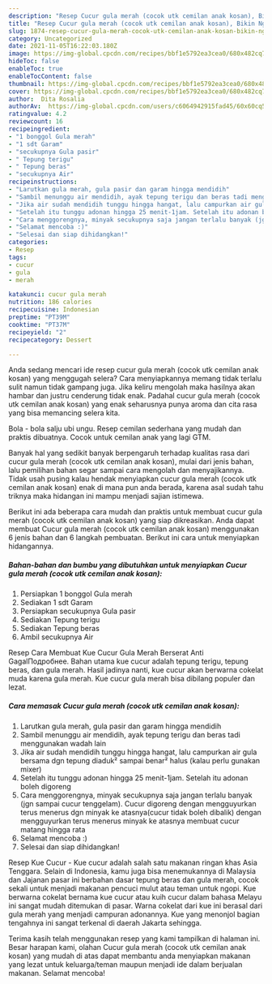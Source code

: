 ```yaml
---
description: "Resep Cucur gula merah (cocok utk cemilan anak kosan), Bikin Ngiler"
title: "Resep Cucur gula merah (cocok utk cemilan anak kosan), Bikin Ngiler"
slug: 1874-resep-cucur-gula-merah-cocok-utk-cemilan-anak-kosan-bikin-ngiler
category: Uncategorized
date: 2021-11-05T16:22:03.180Z
image: https://img-global.cpcdn.com/recipes/bbf1e5792ea3cea0/680x482cq70/cucur-gula-merah-cocok-utk-cemilan-anak-kosan-foto-resep-utama.jpg
hideToc: false
enableToc: true
enableTocContent: false
thumbnail: https://img-global.cpcdn.com/recipes/bbf1e5792ea3cea0/680x482cq70/cucur-gula-merah-cocok-utk-cemilan-anak-kosan-foto-resep-utama.jpg
cover: https://img-global.cpcdn.com/recipes/bbf1e5792ea3cea0/680x482cq70/cucur-gula-merah-cocok-utk-cemilan-anak-kosan-foto-resep-utama.jpg
author:  Dita Rosalia
authorAv:  https://img-global.cpcdn.com/users/c6064942915fad45/60x60cq50/avatar.jpg
ratingvalue: 4.2
reviewcount: 16
recipeingredient:
- "1 bonggol Gula merah"
- "1 sdt Garam"
- "secukupnya Gula pasir"
- " Tepung terigu"
- " Tepung beras"
- "secukupnya Air"
recipeinstructions:
- "Larutkan gula merah, gula pasir dan garam hingga mendidih"
- "Sambil menunggu air mendidih, ayak tepung terigu dan beras tadi menggunakan wadah lain"
- "Jika air sudah mendidih tunggu hingga hangat, lalu campurkan air gula bersama dgn tepung diaduk² sampai benar² halus (kalau perlu gunakan mixer)"
- "Setelah itu tunggu adonan hingga 25 menit-1jam. Setelah itu adonan boleh digoreng"
- "Cara menggorengnya, minyak secukupnya saja jangan terlalu banyak (jgn sampai cucur tenggelam). Cucur digoreng dengan mengguyurkan terus menerus dgn minyak ke atasnya(cucur tidak boleh dibalik) dengan mengguyurkan terus menerus minyak ke atasnya membuat cucur matang hingga rata"
- "Selamat mencoba :)"
- "Selesai dan siap dihidangkan!"
categories:
- Resep
tags:
- cucur
- gula
- merah

katakunci: cucur gula merah 
nutrition: 186 calories
recipecuisine: Indonesian
preptime: "PT39M"
cooktime: "PT37M"
recipeyield: "2"
recipecategory: Dessert

---
```



Anda sedang mencari ide resep cucur gula merah (cocok utk cemilan anak kosan) yang menggugah selera? Cara menyiapkannya memang tidak terlalu sulit namun tidak gampang juga. Jika keliru mengolah maka hasilnya akan hambar dan justru cenderung tidak enak. Padahal cucur gula merah (cocok utk cemilan anak kosan) yang enak seharusnya punya aroma dan cita rasa yang bisa memancing selera kita.


Bola - bola salju ubi ungu. Resep cemilan sederhana yang mudah dan praktis dibuatnya. Cocok untuk cemilan anak yang lagi GTM.

Banyak hal yang sedikit banyak berpengaruh terhadap kualitas rasa dari cucur gula merah (cocok utk cemilan anak kosan), mulai dari jenis bahan, lalu pemilihan bahan segar sampai cara mengolah dan menyajikannya. Tidak usah pusing kalau hendak menyiapkan cucur gula merah (cocok utk cemilan anak kosan) enak di mana pun anda berada, karena asal sudah tahu triknya maka hidangan ini mampu menjadi sajian istimewa.


Berikut ini ada beberapa cara mudah dan praktis untuk membuat cucur gula merah (cocok utk cemilan anak kosan) yang siap dikreasikan. Anda dapat membuat Cucur gula merah (cocok utk cemilan anak kosan) menggunakan 6 jenis bahan dan 6 langkah pembuatan. Berikut ini cara untuk menyiapkan hidangannya.

<!--inarticleads1-->

##### Bahan-bahan dan bumbu yang dibutuhkan untuk menyiapkan Cucur gula merah (cocok utk cemilan anak kosan):

1. Persiapkan 1 bonggol Gula merah
1. Sediakan 1 sdt Garam
1. Persiapkan secukupnya Gula pasir
1. Sediakan  Tepung terigu
1. Sediakan  Tepung beras
1. Ambil secukupnya Air


Resep Cara Membuat Kue Cucur Gula Merah Berserat Anti GagalПодробнее. Bahan utama kue cucur adalah tepung terigu, tepung beras, dan gula merah. Hasil jadinya nanti, kue cucur akan berwarna cokelat muda karena gula merah. Kue cucur gula merah bisa dibilang populer dan lezat. 

<!--inarticleads2-->

##### Cara memasak Cucur gula merah (cocok utk cemilan anak kosan):

1. Larutkan gula merah, gula pasir dan garam hingga mendidih
1. Sambil menunggu air mendidih, ayak tepung terigu dan beras tadi menggunakan wadah lain
1. Jika air sudah mendidih tunggu hingga hangat, lalu campurkan air gula bersama dgn tepung diaduk² sampai benar² halus (kalau perlu gunakan mixer)
1. Setelah itu tunggu adonan hingga 25 menit-1jam. Setelah itu adonan boleh digoreng
1. Cara menggorengnya, minyak secukupnya saja jangan terlalu banyak (jgn sampai cucur tenggelam). Cucur digoreng dengan mengguyurkan terus menerus dgn minyak ke atasnya(cucur tidak boleh dibalik) dengan mengguyurkan terus menerus minyak ke atasnya membuat cucur matang hingga rata
1. Selamat mencoba :)
1. Selesai dan siap dihidangkan!

Resep Kue Cucur - Kue cucur adalah salah satu makanan ringan khas Asia Tenggara. Selain di Indonesia, kamu juga bisa menemukannya di Malaysia dan Jajanan pasar ini berbahan dasar tepung beras dan gula merah, cocok sekali untuk menjadi makanan pencuci mulut atau teman untuk ngopi. Kue berwarna cokelat bernama kue cucur atau kuih cucur dalam bahasa Melayu ini sangat mudah ditemukan di pasar. Warna cokelat dari kue ini berasal dari gula merah yang menjadi campuran adonannya. Kue yang menonjol bagian tengahnya ini sangat terkenal di daerah Jakarta sehingga. 

Terima kasih telah menggunakan resep yang kami tampilkan di halaman ini. Besar harapan kami, olahan Cucur gula merah (cocok utk cemilan anak kosan) yang mudah di atas dapat membantu anda menyiapkan makanan yang lezat untuk keluarga/teman maupun menjadi ide dalam berjualan makanan. Selamat mencoba!
